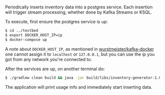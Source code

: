 Periodically inserts inventory data into a postgres service. Each insertion will trigger stream processing, whether done by Kafka Streams or KSQL.

To execute, first ensure the postgres service is up:
```bash
$ cd ../testbed
$ export DOCKER_HOST_IP=ip
$ docker-compose up
```

A note about `DOCKER_HOST_IP`, as mentioned in [wurstmeister/kafka-docker](https://github.com/wurstmeister/kafka-docker) one cannot assign it to `localhost` or `127.0.0.1`, but you can use the ip you got from any network you're connected to.

After the services are up, on another terminal do:

```bash
$ ./gradlew clean build && java -jar build/libs/inventory-generator-1.0-SNAPSHOT-all.jar
```

The application will print usage info and immediately start inserting data.